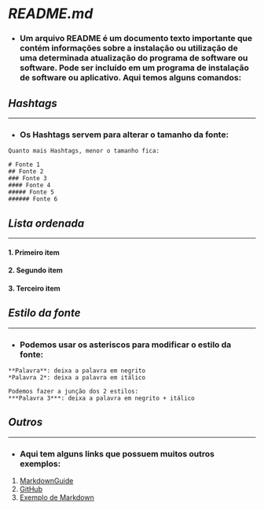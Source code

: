 # ***README.md***
- ### Um arquivo README é um documento texto importante que contém informações sobre a instalação ou utilização de uma determinada atualização do programa de software ou software. Pode ser incluído em um programa de instalação de software ou aplicativo. **Aqui temos alguns comandos:**

## ***Hashtags***
---
- ### Os Hashtags servem para alterar o **tamanho da fonte:**
~~~
Quanto mais Hashtags, menor o tamanho fica:

# Fonte 1
## Fonte 2
### Fonte 3
#### Fonte 4
##### Fonte 5
###### Fonte 6
~~~

## ***Lista ordenada***
---
#### 1. Primeiro item
#### 2. Segundo item
#### 3. Terceiro item

## ***Estilo da fonte***
---
- ### Podemos usar os asteriscos para modificar o **estilo da fonte:**
~~~
**Palavra**: deixa a palavra em negrito
*Palavra 2*: deixa a palavra em itálico

Podemos fazer a junção dos 2 estilos:
***Palavra 3***: deixa a palavra em negrito + itálico
~~~

## ***Outros***
---
- ### Aqui tem alguns links que possuem muitos outros exemplos:
1. [MarkdownGuide](https://www.markdownguide.org/cheat-sheet)
2. [GitHub](https://github.com/tchapi/markdown-cheatsheet/blob/master/README.md)
3. [Exemplo de Markdown](https://gist.github.com/DomPizzie/7a5ff55ffa9081f2de27c315f5018afc)